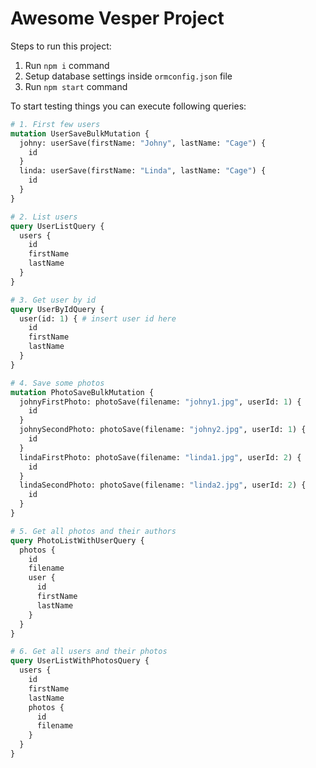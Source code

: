 # Awesome Vesper Project
        
Steps to run this project:

1. Run `npm i` command
2. Setup database settings inside `ormconfig.json` file
3. Run `npm start` command
        
To start testing things you can execute following queries:
        
```graphql
# 1. First few users
mutation UserSaveBulkMutation {
  johny: userSave(firstName: "Johny", lastName: "Cage") {
    id
  }
  linda: userSave(firstName: "Linda", lastName: "Cage") {
    id
  }
}

# 2. List users
query UserListQuery {
  users {
    id
    firstName
    lastName
  }
}

# 3. Get user by id
query UserByIdQuery {
  user(id: 1) { # insert user id here
    id
    firstName
    lastName
  }
}

# 4. Save some photos
mutation PhotoSaveBulkMutation {
  johnyFirstPhoto: photoSave(filename: "johny1.jpg", userId: 1) {
    id
  }
  johnySecondPhoto: photoSave(filename: "johny2.jpg", userId: 1) {
    id
  }
  lindaFirstPhoto: photoSave(filename: "linda1.jpg", userId: 2) {
    id
  }
  lindaSecondPhoto: photoSave(filename: "linda2.jpg", userId: 2) {
    id
  }
}

# 5. Get all photos and their authors
query PhotoListWithUserQuery {
  photos {
    id
    filename
    user {
      id
      firstName
      lastName
    }
  }
}

# 6. Get all users and their photos
query UserListWithPhotosQuery {
  users {
    id
    firstName
    lastName
    photos {
      id
      filename
    }
  }
} 
```
